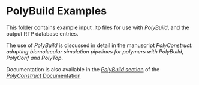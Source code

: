 # PolyBuild Examples

This folder contains example input .itp files for use with *PolyBuild*, and the output RTP database entries.

The use of *PolyBuild* is discussed in detail in the manuscript *PolyConstruct: adapting biomolecular simulation pipelines for polymers with PolyBuild, PolyConf and PolyTop*.

Documentation is also available in the [*PolyBuild* section](https://polyconstruct.readthedocs.io/en/latest/polybuild.html) of the [*PolyConstruct* Documentation](https://polyconstruct.readthedocs.io/en/latest/)
